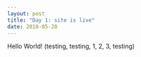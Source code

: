 ```yaml
---
layout: post
title: "Day 1: site is live"
date: 2018-05-28
---
```


Hello World! (testing, testing, 1, 2, 3, testing)
